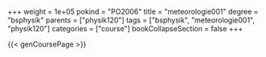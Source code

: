 +++
weight = 1e+05
pokind = "PO2006"
title = "meteorologie001"
degree = "bsphysik"
parents = ["physik120"]
tags = ["bsphysik", "meteorologie001", "physik120"]
categories = ["course"]
bookCollapseSection = false
+++

{{< genCoursePage >}}
